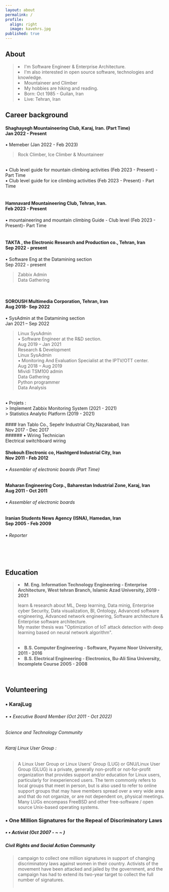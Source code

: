 ```yaml
---
layout: about
permalink: /
profile:
  align: right
  image: kavehrs.jpg
published: true
---
```



## About
<blockquote>  
 <li> I'm Software Engineer & Enterprise Architecture.</li>
 <li> I'm also interested in open source software, technologies and knowledge. </li>
 <li> Mountaineer and Climber </li>
 <li> My hobbies are hiking and reading.</li>
 <li> Born: Oct 1985 - Guilan, Iran </li>
 <li> Live: Tehran, Iran </li>
</blockquote>

## Career background
>
>
#### Shaghayegh Mountaineering Club, Karaj, Iran. (Part Time) <br> Jan 2022 - Present<br> 
•  Memeber (Jan 2022 - Feb 2023)   <br>  
> Rock Climber, Ice Climber &   Mountaineer <br>  
<br>
•  Club level guide for mountain climbing activities  (Feb 2023 - Present) - Part Time   <br> 
•  Club level guide for ice climbing activities  (Feb 2023 - Present) - Part Time  <br> 
<br>

#### Hamnavard Mountaineering Club, Tehran, Iran. <br> Feb 2023 - Present<br> 
•  mountaineering and mountain climbing Guide - Club level (Feb 2023 - Present)- Part Time  <br> 
<br>

#### TAKTA , the Electronic Research and Production co., Tehran, Iran<br> Sep 2022 - present<br>
•	Software Eng at the Datamining section<br>  Sep 2022 - present<br>
> Zabbix Admin<br>
> Data Gathering <br>
<br>

#### SOROUSH Multimedia Corporation, Tehran, Iran<br> Aug 2018- Sep 2022 <br>
•	SysAdmin at the Datamining section<br> Jan 2021 – Sep 2022<br>
> Linux SysAdmin<br>
• Software Engineer at the R&D section.<br> Aug 2019 – Jan 2021<br>
> Research & Development<br>
> Linux SysAdmin<br>
•	Monitoring And Evaluation Specialist at the IPTV/OTT center.<br> Aug 2018 – Aug 2019<br>
> Mividi TSM100 admin<br>
> Data Gathering<br>
> Python programmer<br>
> Data Analysis<br>
<br>
  •	Projets :<br>
> Implement Zabbix Monitoring System (2021 - 2021)<br>
> Statistics Analytic Platform (2019 - 2021)<br>
<br>
#### Iran Tablo Co., Sepehr Industrial City,Nazarabad, Iran<br> Nov 2017 - Dec 2017<br>
###### •	Wiring Technician<br> Electrical switchboard wiring<br>

#### Shokouh Electronic co, Hashtgerd Industrial City, Iran<br> Nov 2011 - Feb 2012<br>
###### •	Assembler of electronic boards (Part Time)<br>

#### Maharan Engineering Corp., Baharestan Industrial Zone, Karaj, Iran<br> Aug 2011 - Oct 2011<br>
###### •	Assembler of electronic boards<br>

#### Iranian Students News Agency (ISNA), Hamedan, Iran<br> Sep 2005 - Feb 2009<br>
###### •	Reporter<br>


<br><br>

## Education
<blockquote>
<li> <strong> M. Eng. Information Technology Engineering - Enterprise Architecture, West tehran Branch, Islamic Azad University, 2019 - 2021 </strong>
    <p>learn & research about ML, Deep learning, Data minig, Enterprise cyber Security, Data visualization, BI, Ontology, Advanced software engineering, Advanced     network engineering, Software architecture & Enterprise software architecture.<br>My  master thesis was "Optimization of IoT attack detection with deep learning based on neural network algorithm". </p> </li> <br>
    
<li><strong> B.S. Computer Engineering - Software, Payame Noor University, 2011 - 2016 </strong> </li> 
<li><strong> B.S. Electrical Engineering - Electronics, Bu-Ali Sina University, Incomplete Course 2005 - 2008 </strong></li>  </blockquote>  
  <br>
  




## Volunteering   

###  • KarajLug<br>
###### • •	 Executive Board Member (Oct 2011 - Oct 2022) <br> 
###### Science and Technology Community<br>
###### Karaj Linux User Group :<br>
> A Linux User Group or Linux Users' Group (LUG) or GNU/Linux User Group (GLUG) is a private, generally non-profit or not-for-profit organization that provides support and/or education for Linux users, particularly for inexperienced users. The term commonly refers to local groups that meet in person, but is also used to refer to online support groups that may have members spread over a very wide area and that do not organize, or are not dependent on, physical meetings. Many LUGs encompass FreeBSD and other free-software / open source Unix-based operating systems.<br>

###  • One Million Signatures for the Repeal of Discriminatory Laws <br>
##### • •	 Activist (Oct 2007 - ~ ~ ) <br> 
##### Civil Rights and Social Action Community <br>
> campaign to collect one million signatures in support of changing discriminatory laws against women in their country. Activists of the movement have been attacked and jailed by the government, and the campaign has had to extend its two-year target to collect the full number of signatures. 
<br><br>
  
  


<!-- Google tag (gtag.js) -->
<script async src="https://www.googletagmanager.com/gtag/js?id=G-X4V1FLGZMH"></script>
<script>
  window.dataLayer = window.dataLayer || [];
  function gtag(){dataLayer.push(arguments);}
  gtag('js', new Date());

  gtag('config', 'G-X4V1FLGZMH');
</script>

